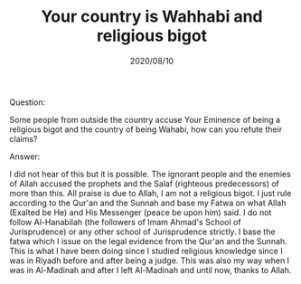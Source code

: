 ﻿---
title: "Your country is Wahhabi and religious bigot"
publisher: "alsalafiyyah@icloud.com"
source: "Majmu' Fatawa wa Muqolat 8/34"
hijri: Dhul-Hijjah 19, 1441 AH
date: 2020/08/10
lang-ref: wahhabi-country
category: [wahhabism]
locale: en
shaykhs: Shaykh Abdul-Aziz ibn Baz
---

Question: 

Some people from outside the country accuse Your Eminence of being a religious bigot and the country of being Wahabi, how can you refute their claims?

Answer: 

I did not hear of this but it is possible. The ignorant people and the enemies of Allah accused the prophets and the Salaf (righteous predecessors) of more than this. All praise is due to Allah, I am not a religious bigot. I just rule according to the Qur'an and the Sunnah and base my Fatwa on what Allah (Exalted be He) and His Messenger (peace be upon him) said. I do not follow Al-Hanabilah (the followers of Imam Ahmad's School of Jurisprudence) or any other school of Jurisprudence strictly. I base the fatwa which I issue on the legal evidence from the Qur'an and the Sunnah. This is what I have been doing since I studied religious knowledge since I was in Riyadh before and after being a judge. This was also my way when I was in Al-Madinah and after I left Al-Madinah and until now, thanks to Allah.
